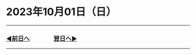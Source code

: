 # 2023年10月01日（日）

---

### [◀️前日へ](https://github.com/yuasys/chatty-journal/blob/main/2023/09/2023-09-30.md)&emsp;&emsp;&emsp;&emsp;[翌日へ▶️](https://github.com/yuasys/chatty-journal/blob/main/2023/10/2023-10-01.md)

---
